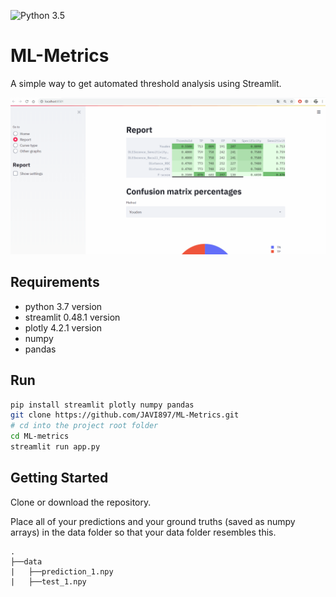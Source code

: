 ![Python 3.5](https://img.shields.io/badge/python-3.5-blue.svg)

# ML-Metrics

A simple way to get automated threshold analysis using Streamlit.

![Muestra](https://raw.githubusercontent.com/JAVI897/ML-Metrics/master/muestra.gif "Muestra")

## Requirements

* python 3.7 version
* streamlit 0.48.1 version
* plotly 4.2.1 version
* numpy
* pandas

## Run

```sh
pip install streamlit plotly numpy pandas
git clone https://github.com/JAVI897/ML-Metrics.git
# cd into the project root folder
cd ML-metrics
streamlit run app.py
```

## Getting Started

Clone or download the repository.

Place all of your predictions and your ground truths (saved as numpy arrays) in the data folder so that your data folder resembles this.

```
.
├──data
|   ├──prediction_1.npy
|   ├──test_1.npy
```

